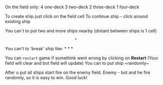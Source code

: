 On the field only:
4 one-deck
3 two-deck
2 three-deck
1 four-deck

To create ship just click on the field cell
To continue ship - click around existing ship

You can`t to put two and more ships nearby (distant between ships is 1 cell)

                                    *
You can't to 'break' ship like: * * *



You can `restart` game if somethink went wrong by clicking on **Restart** (Your field will clear and bot field will update)
You can to put ship ~randomly~

After u put all ships start fire on the enemy field.
Enemy - bot and he fire randomly, so it is easy to win.
Good luck!


